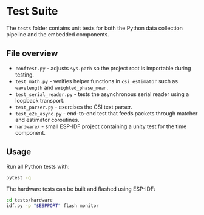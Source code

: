 # Test Suite

The `tests` folder contains unit tests for both the Python data collection
pipeline and the embedded components.

## File overview

- `conftest.py` - adjusts `sys.path` so the project root is importable during
  testing.
- `test_math.py` - verifies helper functions in `csi_estimator` such as
  `wavelength` and `weighted_phase_mean`.
- `test_serial_reader.py` - tests the asynchronous serial reader using a
  loopback transport.
- `test_parser.py` - exercises the CSI text parser.
- `test_e2e_async.py` - end-to-end test that feeds packets through matcher and
  estimator coroutines.
- `hardware/` - small ESP-IDF project containing a unity test for the time
  component.

## Usage

Run all Python tests with:

```bash
pytest -q
```

The hardware tests can be built and flashed using ESP-IDF:

```bash
cd tests/hardware
idf.py -p "$ESPPORT" flash monitor
```

